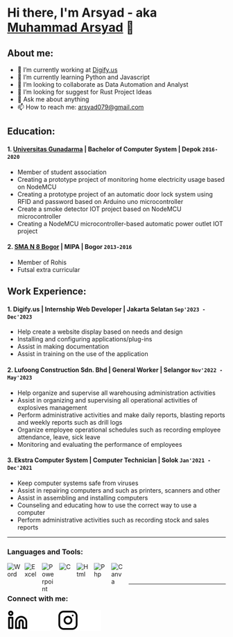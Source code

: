 # Hi there, I'm Arsyad - aka [Muhammad Arsyad](https://www.youtube.com/channel/UC22xix7qvwpYWnSQ5QEYtAQ) 👋
## About me:
- 🔭 I’m currently working at [Digify.us](https://www.digify.us/)
- 🌱 I’m currently learning Python and Javascript
- 👯 I’m looking to collaborate as Data Automation and Analyst
- 🤔 I’m looking for suggest for Rust Project Ideas
- 💬 Ask me about anything
- 📫 How to reach me: arsyad079@gmail.com

## Education:

#### 1. [Universitas Gunadarma](https://gunadarma.ac.id/) | Bachelor of Computer System | Depok `2016-2020`
   - Member of student association
   - Creating a prototype project of monitoring home electricity usage based on NodeMCU
   - Creating a prototype project of an automatic door lock system using RFID and password based on Arduino uno microcontroller
   - Create a smoke detector IOT project based on NodeMCU microcontroller
   - Creating a NodeMCU microcontroller-based automatic power outlet IOT project
 #### 2. [SMA N 8 Bogor](https://www.sman8kotabogor.sch.id/) | MIPA | Bogor `2013-2016`
   - Member of Rohis
   - Futsal extra curricular

## Work Experience:
#### 1. Digify.us | Internship Web Developer | Jakarta Selatan `Sep'2023 - Dec'2023`
   - Help create a website display based on needs and design
   - Installing and configuring applications/plug-ins
   - Assist in making documentation
   - Assist in training on the use of the application
#### 2. Lufoong Construction Sdn. Bhd | General Worker | Selangor `Nov'2022 - May'2023`
   - Help organize and supervise all warehousing administration activities
   - Assist in organizing and supervising all operational activities of explosives management
   - Perform administrative activities and make daily reports, blasting reports and weekly reports such as drill logs
   - Organize employee operational schedules such as recording employee attendance, leave, sick leave
   - Monitoring and evaluating the performance of employees
#### 3. Ekstra Computer System | Computer Technician | Solok `Jan'2021 - Dec'2021`
   - Keep computer systems safe from viruses
   - Assist in repairing computers and such as printers, scanners and other
   - Assist in assembling and installing computers
   - Counseling and educating how to use the correct way to use a computer
   - Perform administrative activities such as recording stock and sales reports
---

### Languages and Tools:

[<img align="left" alt="Word" width="30px" src="https://cdn.worldvectorlogo.com/logos/word-1.svg" style="padding-right:10px;" />][webdev]
[<img align="left" alt="Excel" width="30px" src="https://cdn.worldvectorlogo.com/logos/excel-4.svg" style="padding-right:10px;" />][webdev]
[<img align="left" alt="Powerpoint" width="30px" src="https://cdn.worldvectorlogo.com/logos/powerpoint-2.svg" style="padding-right:10px;" />][webdev]
[<img align="left" alt="C" width="30px" src="https://cdn.worldvectorlogo.com/logos/c-1.svg" style="padding-right:10px;" />][webdev]
[<img align="left" alt="Html" width="30px" src="https://cdn.worldvectorlogo.com/logos/html-1.svg" style="padding-right:10px;" />][webdev]
[<img align="left" alt="Php" width="30px" src="https://cdn.worldvectorlogo.com/logos/php-1.svg" style="padding-right:10px;" />][webdev]
[<img align="left" alt="Canva" width="30px" src="https://cdn.worldvectorlogo.com/logos/canva-1.svg" style="padding-right:10px;" />][webdev]

<br />
<br />

---
### Connect with me:

[![website](./img/linkedin-light.svg)](https://www.linkedin.com/in/muhammad-arsyad-633172279#gh-light-mode-only)
[![website](./img/linkedin-dark.svg)](https://www.linkedin.com/in/muhammad-arsyad-633172279#gh-dark-mode-only)
&nbsp;&nbsp;
[![website](./img/instagram-light.svg)](https://instagram.com/arsyad_07#gh-light-mode-only)
[![website](./img/instagram-dark.svg)](https://instagram.com/arsyad_07#gh-dark-mode-only)



[webdev]: https://github.com/hesyad/hesyad

